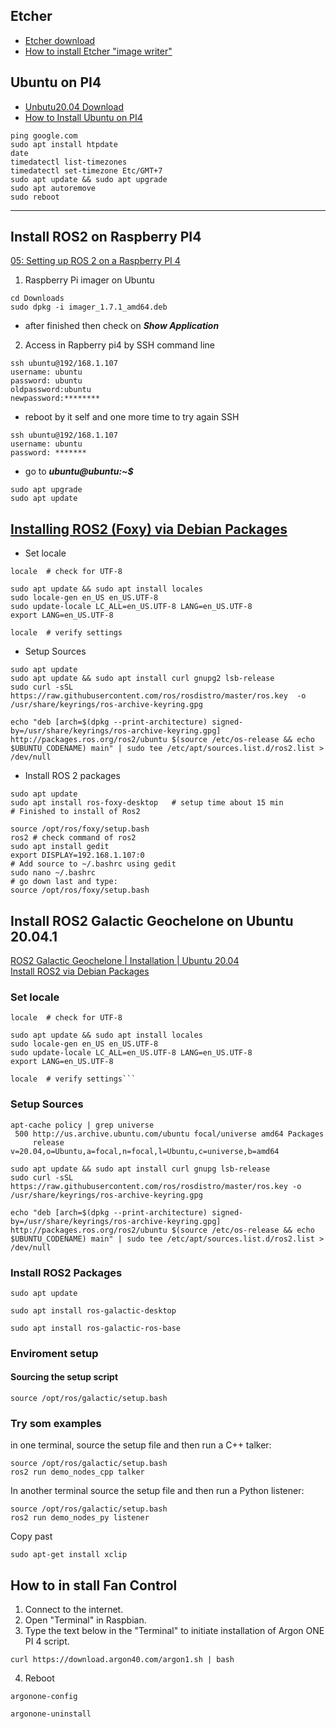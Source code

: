 ## Etcher
* [Etcher download](https://www.balena.io/etcher/)
* [How to install Etcher "image writer"](https://linuxhint.com/etcher-image-writer-ubuntu-burn-images/)
## Ubuntu on PI4
* [Unbutu20.04 Download](https://ubuntu.com/download/raspberry-pi)
* [How to Install Ubuntu on PI4](https://www.youtube.com/watch?v=1-IiLA8chCA)

```
ping google.com
sudo apt install htpdate
date
timedatectl list-timezones
timedatectl set-timezone Etc/GMT+7
sudo apt update && sudo apt upgrade
sudo apt autoremove
sudo reboot
```
---
## Install ROS2 on Raspberry PI4
[05: Setting up ROS 2 on a Raspberry PI 4](https://www.youtube.com/watch?v=eCknRpMj9uc)<br>
1. Raspberry Pi imager on Ubuntu
```
cd Downloads
sudo dpkg -i imager_1.7.1_amd64.deb
```
- after finished then check on ***Show Application***
2. Access in Rapberry pi4 by SSH command line
```
ssh ubuntu@192/168.1.107
username: ubuntu
password: ubuntu
oldpassword:ubuntu
newpassword:********
```
- reboot by it self and one more time to try again SSH
```
ssh ubuntu@192/168.1.107
username: ubuntu
password: *******
```
- go to ***ubuntu@ubuntu:~$***
```
sudo apt upgrade
sudo apt update
```

## [Installing ROS2 (Foxy) via Debian Packages](https://docs.ros.org/en/foxy/Installation/Ubuntu-Install-Debians.html)
- Set locale
```
locale  # check for UTF-8

sudo apt update && sudo apt install locales
sudo locale-gen en_US en_US.UTF-8
sudo update-locale LC_ALL=en_US.UTF-8 LANG=en_US.UTF-8
export LANG=en_US.UTF-8

locale  # verify settings
```
- Setup Sources
```
sudo apt update
sudo apt update && sudo apt install curl gnupg2 lsb-release
sudo curl -sSL https://raw.githubusercontent.com/ros/rosdistro/master/ros.key  -o /usr/share/keyrings/ros-archive-keyring.gpg
```
```
echo "deb [arch=$(dpkg --print-architecture) signed-by=/usr/share/keyrings/ros-archive-keyring.gpg] http://packages.ros.org/ros2/ubuntu $(source /etc/os-release && echo $UBUNTU_CODENAME) main" | sudo tee /etc/apt/sources.list.d/ros2.list > /dev/null
```
- Install ROS 2 packages
```
sudo apt update
sudo apt install ros-foxy-desktop   # setup time about 15 min
# Finished to install of Ros2
```
```
source /opt/ros/foxy/setup.bash
ros2 # check command of ros2
sudo apt install gedit
export DISPLAY=192.168.1.107:0
# Add source to ~/.bashrc using gedit
sudo nano ~/.bashrc
# go down last and type: 
source /opt/ros/foxy/setup.bash
```


## Install ROS2 Galactic Geochelone on Ubuntu 20.04.1
[ROS2 Galactic Geochelone | Installation | Ubuntu 20.04](https://www.youtube.com/watch?v=B8RIE0obHqw) <br>
[Install ROS2 via Debian Packages](https://docs.ros.org/en/galactic/Installation/Ubuntu-Install-Debians.html)
### Set locale
```
locale  # check for UTF-8

sudo apt update && sudo apt install locales
sudo locale-gen en_US en_US.UTF-8
sudo update-locale LC_ALL=en_US.UTF-8 LANG=en_US.UTF-8
export LANG=en_US.UTF-8

locale  # verify settings```

```
### Setup Sources
```
apt-cache policy | grep universe
 500 http://us.archive.ubuntu.com/ubuntu focal/universe amd64 Packages
     release v=20.04,o=Ubuntu,a=focal,n=focal,l=Ubuntu,c=universe,b=amd64
```
```
sudo apt update && sudo apt install curl gnupg lsb-release
sudo curl -sSL https://raw.githubusercontent.com/ros/rosdistro/master/ros.key -o /usr/share/keyrings/ros-archive-keyring.gpg
```
```
echo "deb [arch=$(dpkg --print-architecture) signed-by=/usr/share/keyrings/ros-archive-keyring.gpg] http://packages.ros.org/ros2/ubuntu $(source /etc/os-release && echo $UBUNTU_CODENAME) main" | sudo tee /etc/apt/sources.list.d/ros2.list > /dev/null
```

### Install ROS2 Packages
```
sudo apt update
```
```
sudo apt install ros-galactic-desktop
```
```
sudo apt install ros-galactic-ros-base
```
### Enviroment setup
#### Sourcing the setup script
```
source /opt/ros/galactic/setup.bash
```
### Try som examples
in one terminal, source the setup file and then run a C++ 
talker:
```
source /opt/ros/galactic/setup.bash
ros2 run demo_nodes_cpp talker
```
In another terminal source the setup file and then run a Python
listener:
```
source /opt/ros/galactic/setup.bash
ros2 run demo_nodes_py listener
```
Copy past
```
sudo apt-get install xclip
```












## How to in stall Fan Control
1. Connect to the internet.
2. Open "Terminal" in Raspbian.
3. Type the text below in the "Terminal" to initiate installation of Argon ONE PI 4 script.
```
curl https://download.argon40.com/argon1.sh | bash
```
4. Reboot
```
argonone-config
```
```
argonone-uninstall
```
